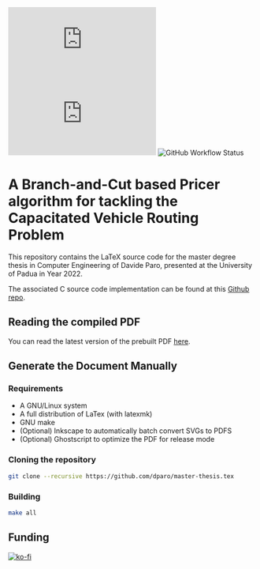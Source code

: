 
![GitHub release (latest by date)](https://img.shields.io/github/v/release/dparo/master-thesis.tex?style=for-the-badge) ![GitHub](https://img.shields.io/github/license/dparo/master-thesis.tex?style=for-the-badge) ![GitHub Workflow Status](https://img.shields.io/github/workflow/status/dparo/master-thesis.tex/CI?style=for-the-badge)


# A Branch-and-Cut based Pricer algorithm for tackling the Capacitated Vehicle Routing Problem

This repository contains the LaTeX source code for the master degree thesis
in Computer Engineering of Davide Paro, presented at the University of Padua
in Year 2022.

The associated C source code implementation can be found at this [Github repo](https://github.com/dparo/master-thesis).

## Reading the compiled PDF

You can read the latest version of the prebuilt PDF [here](https://github.com/dparo/master-thesis.tex/releases/latest/download/Paro_Davide.pdf).


## Generate the Document Manually

### Requirements
- A GNU/Linux system
- A full distribution of LaTex (with latexmk)
- GNU make
- (Optional) Inkscape to automatically batch convert SVGs to PDFS
- (Optional) Ghostscript to optimize the PDF for release mode

### Cloning the repository
```sh
git clone --recursive https://github.com/dparo/master-thesis.tex
```

### Building

```sh
make all
```

## Funding

[![ko-fi](https://ko-fi.com/img/githubbutton_sm.svg)](https://ko-fi.com/J3J47WJB2)
